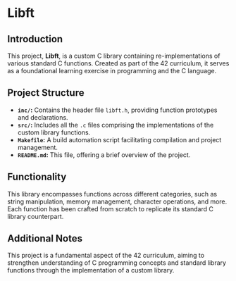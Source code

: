 # Libft

## Introduction
This project, **Libft**, is a custom C library containing re-implementations of various standard C functions. Created as part of the 42 curriculum, it serves as a foundational learning exercise in programming and the C language.

## Project Structure
- **`inc/`:** Contains the header file `libft.h`, providing function prototypes and declarations.
- **`src/`:** Includes all the `.c` files comprising the implementations of the custom library functions.
- **`Makefile`:** A build automation script facilitating compilation and project management.
- **`README.md`:** This file, offering a brief overview of the project.

## Functionality
This library encompasses functions across different categories, such as string manipulation, memory management, character operations, and more. Each function has been crafted from scratch to replicate its standard C library counterpart.

## Additional Notes
This project is a fundamental aspect of the 42 curriculum, aiming to strengthen understanding of C programming concepts and standard library functions through the implementation of a custom library.
